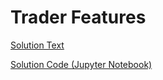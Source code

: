 # Trader Features

[Solution Text](https://github.com/polochanina/trader_features/blob/master/Solution_DT_Test2%20%D0%95%D0%B2%D0%B3%D0%B5%D0%BD%D0%B8%D1%8F.docx)

[Solution Code (Jupyter Notebook)](https://github.com/polochanina/trader_features/blob/master/Trader%20Feature%20Generation.ipynb)
 
